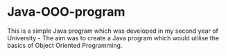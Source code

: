 # Java-OOO-program
This is a simple Java program which was developed in my second year of University - The aim was to create a Java program which would utilise the basics of Object Oriented Programming.
